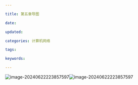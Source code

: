 ```yaml
---

title: 第五章导图

date: 

updated: 

categories: 计算机网络

tags: 

keywords: 

---
```

![image-20240622223857597](../TyporaImage/image-20240622223857597.png)![image-20240622223857597](../TyporaImage/image-20240622223857597.png)